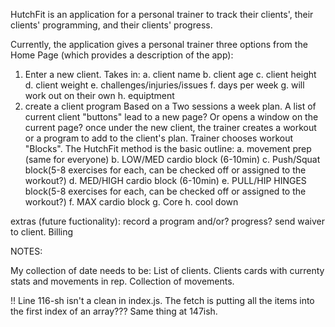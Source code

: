 HutchFit is an application for a personal trainer to track their clients', their clients' programming, and their clients' progress. 

Currently, the application gives a personal trainer three options from the Home Page (which provides a description of the app):
  1. Enter a new client. Takes in:
      a. client name
      b. client age
      c. client height
      d. client weight
      e. challenges/injuries/issues
      f. days per week
      g. will work out on their own
      h. equiptment
  2. create a client program
    Based on a Two sessions a week plan. 
    A list of current client "buttons" lead to a new page? Or opens a window on the current page? 
    once under the new client, the trainer creates a workout or a program to add to the client's plan.
    Trainer chooses workout "Blocks". The HutchFit method is the basic outline:
      a. movement prep (same for everyone)
      b. LOW/MED cardio block (6-10min) 
      c. Push/Squat block(5-8 exercises for each, can be checked off or assigned to the workout?)
      d. MED/HIGH cardio block (6-10min)
      e. PULL/HIP HINGES block(5-8 exercises for each, can be checked off or assigned to the workout?)
      f. MAX cardio block
      g. Core
      h. cool down
 

extras (future fuctionality): 
record a program and/or? progress? 
send waiver to client. 
Billing

NOTES:

My collection of date needs to be:
List of clients.
Clients cards with currenty stats and movements in rep.
Collection of movements.

!! Line 116-sh isn't a clean in index.js. The fetch is putting all the items into the first index of an array??? Same thing at 147ish.